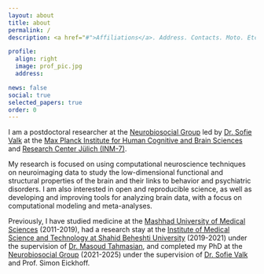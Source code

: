 ```yaml
---
layout: about
title: about
permalink: /
description: <a href="#">Affiliations</a>. Address. Contacts. Moto. Etc.

profile:
  align: right
  image: prof_pic.jpg
  address:

news: false
social: true
selected_papers: true
order: 0
---
```


I am a postdoctoral researcher at the [Neurobiosocial Group](https://www.cbs.mpg.de/independent-research-groups/neurobiosocial) led by [Dr. Sofie Valk](https://www.cbs.mpg.de/person/valk/1433352) at the [Max Planck Institute for Human Cognitive and Brain Sciences](http://www.cbs.mpg.de/) and [Research Center Jülich (INM-7)](https://www.fz-juelich.de/inm/inm-7/EN/Home/home_node.html). 

My research is focused on using computational neuroscience techniques on neuroimaging data to study the low-dimensional functional and structural properties of the brain and their links to behavior and psychiatric disorders. I am also interested in open and reproducible science, as well as developing and improving tools for analyzing brain data, with a focus on computational modeling and meta-analyses.

Previously, I have studied medicine at the [Mashhad University of Medical Sciences](https://www.mums.ac.ir/index.php/en/) (2011-2019), had a research stay at the [Institute of Medical Science and Technology at Shahid Beheshti University](http://en.sbu.ac.ir/Research_Institutes/MedicalSci/Pages/default.aspx) (2019-2021) under the supervision of [Dr. Masoud Tahmasian](https://www.fz-juelich.de/SharedDocs/Personen/INM/INM-7/EN/Tahmasian_m.html), and completed my PhD at the [Neurobiosocial Group](https://www.cbs.mpg.de/independent-research-groups/neurobiosocial) (2021-2025) under the supervision of [Dr. Sofie Valk](https://www.cbs.mpg.de/person/valk/1433352) and Prof. Simon Eickhoff.